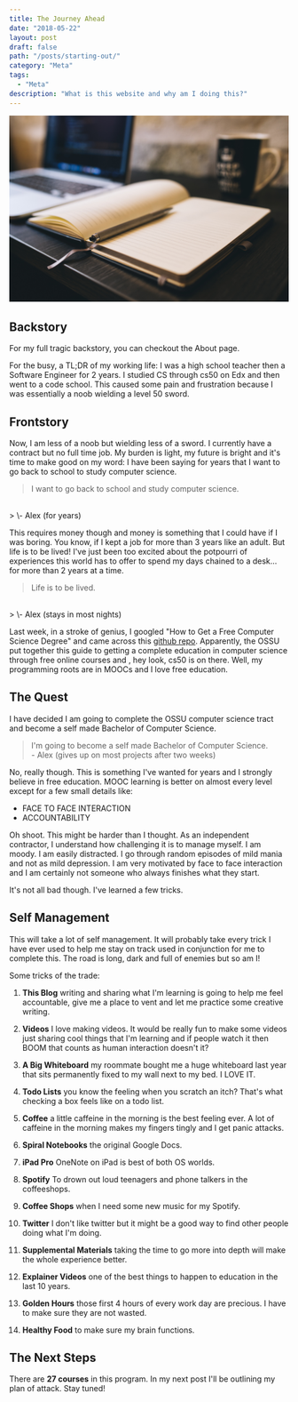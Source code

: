 ```yaml
---
title: The Journey Ahead
date: "2018-05-22"
layout: post
draft: false
path: "/posts/starting-out/"
category: "Meta"
tags:
  - "Meta"
description: "What is this website and why am I doing this?"
---
```


![Donec eu libero sit amet quam egestas semper. Aenean ultricies mi vitae est. Mauris placerat eleifend leo. Quisque sit amet est et sapien ullamcorper pharetra. Vestibulum erat wisi, condimentum sed, commodo vitae, ornare sit amet, wisi.](./1.jpg)

## Backstory

For my full tragic backstory, you can checkout the About page.

For the busy, a TL;DR of my working life: I was a high school teacher then a Software Engineer for 2 years. I studied CS through cs50 on Edx and then went to a code school. This caused some pain and frustration because I was essentially a noob wielding a level 50 sword.

## Frontstory

Now, I am less of a noob but wielding less of a sword. I currently have a contract but no full time job. My burden is light, my future is bright and it's time to make good on my word: I have been saying for years that I want to go back to school to study computer science.

> I want to go back to school and study computer science.
<br>
> \- Alex (for years)

This requires money though and money is something that I could have if I was boring. You know, if I kept a job for more than 3 years like an adult. But life is to be lived! I've just been too excited about the potpourri of experiences this world has to offer to spend my days chained to a desk... for more than 2 years at a time.

> Life is to be lived.
<br>
> \- Alex (stays in most nights)

Last week, in a stroke of genius, I googled "How to Get a Free Computer Science Degree" and came across this [github repo](https://github.com/ossu/computer-science). Apparently, the OSSU put together this guide to getting a complete education in computer science through free online courses and , hey look, cs50 is on there. Well, my programming roots are in MOOCs and I love free education.

## The Quest

I have decided I am going to complete the OSSU computer science tract and become a self made Bachelor of Computer Science.

> I'm going to become a self made Bachelor of Computer Science.<br>
> \- Alex (gives up on most projects after two weeks)

No, really though. This is something I've wanted for years and I strongly believe in free education. MOOC learning is better on almost every level except for a few small details like:

- FACE TO FACE INTERACTION
- ACCOUNTABILITY

Oh shoot. This might be harder than I thought. As an independent contractor, I understand how challenging it is to manage myself. I am moody. I am easily distracted. I go through random episodes of mild mania and not as mild depression. I am very motivated by face to face interaction and I am certainly not someone who always finishes what they start.

It's not all bad though. I've learned a few tricks.

## Self Management

This will take a lot of self management. It will probably take every trick I have ever used to help me stay on track used in conjunction for me to complete this. The road is long, dark and full of enemies but so am I!

Some tricks of the trade:

1. __This Blog__ writing and sharing what I'm learning is going to help me feel accountable, give me a place to vent and let me practice some creative writing.

2. __Videos__ I love making videos. It would be really fun to make some videos just sharing cool things that I'm learning and if people watch it then BOOM that counts as human interaction doesn't it?

3. __A Big Whiteboard__ my roommate bought me a huge whiteboard last year that sits permanently fixed to my wall next to my bed. I LOVE IT.

4. __Todo Lists__ you know the feeling when you scratch an itch? That's what checking a box feels like on a todo list.

5. __Coffee__ a little caffeine in the morning is the best feeling ever. A lot of caffeine in the morning makes my fingers tingly and I get panic attacks.

6. __Spiral Notebooks__ the original Google Docs.

7. __iPad Pro__ OneNote on iPad is best of both OS worlds.

8. __Spotify__ To drown out loud teenagers and phone talkers in the coffeeshops.

9. __Coffee Shops__ when I need some new music for my Spotify.

10. __Twitter__ I don't like twitter but it might be a good way to find other people doing what I'm doing.

11. __Supplemental Materials__ taking the time to go more into depth will make the whole experience better.

12. __Explainer Videos__ one of the best things to happen to education in the last 10 years.

13. __Golden Hours__ those first 4 hours of every work day are precious. I have to make sure they are not wasted.

14. __Healthy Food__ to make sure my brain functions.

## The Next Steps

There are __27 courses__ in this program. In my next post I'll be outlining my plan of attack. Stay tuned!
